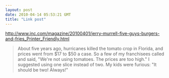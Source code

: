 ```yaml
---
layout: post
date: 2010-04-14 05:53:21 GMT
title: "Link post"
---
```

<http://www.inc.com/magazine/20100401/jerry-murrell-five-guys-burgers-and-fries_Printer_Friendly.html>

> About five years ago, hurricanes killed the tomato crop in Florida, and prices went from $17 to $50 a case. So a few of my franchisees called and said, "We're not using tomatoes. The prices are too high." I suggested using one slice instead of two. My kids were furious: "It should be two! Always!" 